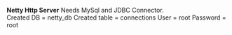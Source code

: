 <b>Netty Http Server</b>
Needs MySql and JDBC Connector.
<br>
Created DB = netty_db
Created table = connections
User = root
Password = root
